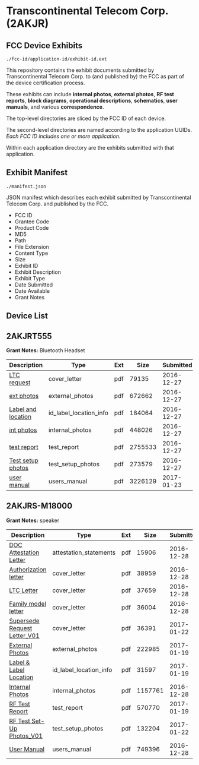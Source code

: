 # Transcontinental Telecom Corp. (2AKJR)
## FCC Device Exhibits

```
./fcc-id/application-id/exhibit-id.ext
```

This repository contains the exhibit documents submitted by Transcontinental Telecom Corp. to (and published by) the FCC as part of the device certification process.

These exhibits can include **internal photos**, **external photos**, **RF test reports**, **block diagrams**, **operational descriptions**, **schematics**, **user manuals**, and various **correspondence**.

The top-level directories are sliced by the FCC ID of each device.

The second-level directories are named according to the application UUIDs. *Each FCC ID includes one or more application.*

Within each application directory are the exhibits submitted with that application. 

## Exhibit Manifest

```
./manifest.json
```

JSON manifest which describes each exhibit submitted by Transcontinental Telecom Corp. and published by the FCC.

- FCC ID
- Grantee Code
- Product Code
- MD5
- Path
- File Extension
- Content Type
- Size
- Exhibit ID
- Exhibit Description
- Exhibit Type
- Date Submitted
- Date Available
- Grant Notes

## Device List
## 2AKJRT555
**Grant Notes:** Bluetooth Headset

| Description | Type | Ext | Size | Submitted | Available |
| ----------- | ---- | --- | ---- | --------- | --------- |
| [LTC request](2AKJRT555/0766656d0af14874e9bb0770c589029f/3240209.pdf) | cover_letter | pdf | 79135 | 2016-12-27 | 2016-12-27 |
| [ext photos](2AKJRT555/0766656d0af14874e9bb0770c589029f/3240210.pdf) | external_photos | pdf | 672662 | 2016-12-27 | 2016-12-27 |
| [Label and location](2AKJRT555/0766656d0af14874e9bb0770c589029f/3240211.pdf) | id_label_location_info | pdf | 184064 | 2016-12-27 | 2016-12-27 |
| [int photos](2AKJRT555/0766656d0af14874e9bb0770c589029f/3240213.pdf) | internal_photos | pdf | 448026 | 2016-12-27 | 2016-12-27 |
| [test report](2AKJRT555/0766656d0af14874e9bb0770c589029f/3240212.pdf) | test_report | pdf | 2755533 | 2016-12-27 | 2016-12-27 |
| [Test setup photos](2AKJRT555/0766656d0af14874e9bb0770c589029f/3240214.pdf) | test_setup_photos | pdf | 273579 | 2016-12-27 | 2016-12-27 |
| [user manual](2AKJRT555/0766656d0af14874e9bb0770c589029f/3267642.pdf) | users_manual | pdf | 3226129 | 2017-01-23 | 2016-12-27 |
## 2AKJRS-M18000
**Grant Notes:** speaker

| Description | Type | Ext | Size | Submitted | Available |
| ----------- | ---- | --- | ---- | --------- | --------- |
| [DOC Attestation Letter](2AKJRS-M18000/5d939688fee06f1f7f43614baad77e13/3241295.pdf) | attestation_statements | pdf | 15906 | 2016-12-28 | 2016-12-28 |
| [Authorization letter](2AKJRS-M18000/5d939688fee06f1f7f43614baad77e13/3241297.pdf) | cover_letter | pdf | 38959 | 2016-12-28 | 2016-12-28 |
| [LTC Letter](2AKJRS-M18000/5d939688fee06f1f7f43614baad77e13/3241298.pdf) | cover_letter | pdf | 37659 | 2016-12-28 | 2016-12-28 |
| [Family model letter](2AKJRS-M18000/5d939688fee06f1f7f43614baad77e13/3241299.pdf) | cover_letter | pdf | 36004 | 2016-12-28 | 2016-12-28 |
| [Supersede Request Letter_V01](2AKJRS-M18000/5d939688fee06f1f7f43614baad77e13/3266730.pdf) | cover_letter | pdf | 36391 | 2017-01-22 | 2016-12-28 |
| [External Photos](2AKJRS-M18000/5d939688fee06f1f7f43614baad77e13/3264966.pdf) | external_photos | pdf | 222985 | 2017-01-19 | 2016-12-28 |
| [Label & Label Location](2AKJRS-M18000/5d939688fee06f1f7f43614baad77e13/3264967.pdf) | id_label_location_info | pdf | 31597 | 2017-01-19 | 2016-12-28 |
| [Internal Photos](2AKJRS-M18000/5d939688fee06f1f7f43614baad77e13/3241302.pdf) | internal_photos | pdf | 1157761 | 2016-12-28 | 2016-12-28 |
| [RF Test Report](2AKJRS-M18000/5d939688fee06f1f7f43614baad77e13/3264968.pdf) | test_report | pdf | 570770 | 2017-01-19 | 2016-12-28 |
| [RF Test Set-Up Photos_V01](2AKJRS-M18000/5d939688fee06f1f7f43614baad77e13/3266731.pdf) | test_setup_photos | pdf | 132204 | 2017-01-22 | 2016-12-28 |
| [User Manual](2AKJRS-M18000/5d939688fee06f1f7f43614baad77e13/3241327.pdf) | users_manual | pdf | 749396 | 2016-12-28 | 2016-12-28 |
